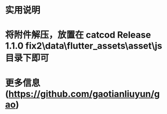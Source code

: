 # 实用说明



# 将附件解压，放置在  catcod Release 1.1.0 fix2\data\flutter_assets\asset\js 目录下即可 


# 更多信息(https://github.com/gaotianliuyun/gao)
